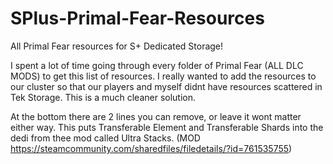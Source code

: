 # SPlus-Primal-Fear-Resources
All Primal Fear resources for S+ Dedicated Storage!

I spent a lot of time going through every folder of Primal Fear (ALL DLC MODS) to get this list of resources. I really wanted to add the resources to our cluster
so that our players and myself didnt have resources scattered in Tek Storage. This is a much cleaner solution.

At the bottom there are 2 lines you can remove, or leave it wont matter either way. This puts Transferable Element and Transferable Shards into the dedi from thee
mod called Ultra Stacks. (MOD https://steamcommunity.com/sharedfiles/filedetails/?id=761535755)

